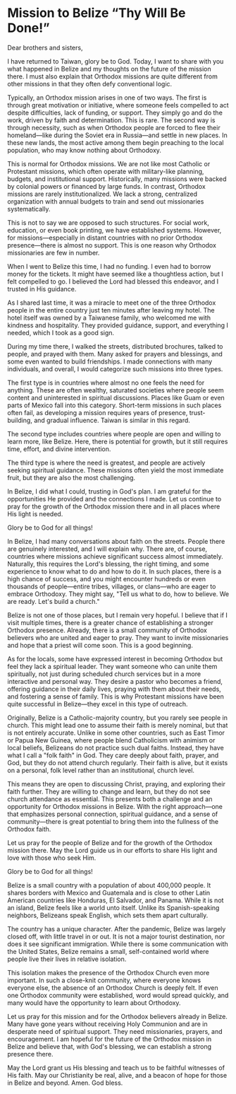 # Mission to Belize “Thy Will Be Done!”

Dear brothers and sisters,  

I have returned to Taiwan, glory be to God. Today, I want to share with you what happened in Belize and my thoughts on the future of the mission there. I must also explain that Orthodox missions are quite different from other missions in that they often defy conventional logic.  

Typically, an Orthodox mission arises in one of two ways. The first is through great motivation or initiative, where someone feels compelled to act despite difficulties, lack of funding, or support. They simply go and do the work, driven by faith and determination. This is rare. The second way is through necessity, such as when Orthodox people are forced to flee their homeland—like during the Soviet era in Russia—and settle in new places. In these new lands, the most active among them begin preaching to the local population, who may know nothing about Orthodoxy.  

This is normal for Orthodox missions. We are not like most Catholic or Protestant missions, which often operate with military-like planning, budgets, and institutional support. Historically, many missions were backed by colonial powers or financed by large funds. In contrast, Orthodox missions are rarely institutionalized. We lack a strong, centralized organization with annual budgets to train and send out missionaries systematically.  

This is not to say we are opposed to such structures. For social work, education, or even book printing, we have established systems. However, for missions—especially in distant countries with no prior Orthodox presence—there is almost no support. This is one reason why Orthodox missionaries are few in number.  

When I went to Belize this time, I had no funding. I even had to borrow money for the tickets. It might have seemed like a thoughtless action, but I felt compelled to go. I believed the Lord had blessed this endeavor, and I trusted in His guidance.  

As I shared last time, it was a miracle to meet one of the three Orthodox people in the entire country just ten minutes after leaving my hotel. The hotel itself was owned by a Taiwanese family, who welcomed me with kindness and hospitality. They provided guidance, support, and everything I needed, which I took as a good sign.  

During my time there, I walked the streets, distributed brochures, talked to people, and prayed with them. Many asked for prayers and blessings, and some even wanted to build friendships. I made connections with many individuals, and overall, I would categorize such missions into three types.  

The first type is in countries where almost no one feels the need for anything. These are often wealthy, saturated societies where people seem content and uninterested in spiritual discussions. Places like Guam or even parts of Mexico fall into this category. Short-term missions in such places often fail, as developing a mission requires years of presence, trust-building, and gradual influence. Taiwan is similar in this regard.  

The second type includes countries where people are open and willing to learn more, like Belize. Here, there is potential for growth, but it still requires time, effort, and divine intervention.  

The third type is where the need is greatest, and people are actively seeking spiritual guidance. These missions often yield the most immediate fruit, but they are also the most challenging.  

In Belize, I did what I could, trusting in God's plan. I am grateful for the opportunities He provided and the connections I made. Let us continue to pray for the growth of the Orthodox mission there and in all places where His light is needed.  

Glory be to God for all things!

In Belize, I had many conversations about faith on the streets. People there are genuinely interested, and I will explain why. There are, of course, countries where missions achieve significant success almost immediately. Naturally, this requires the Lord's blessing, the right timing, and some experience to know what to do and how to do it. In such places, there is a high chance of success, and you might encounter hundreds or even thousands of people—entire tribes, villages, or clans—who are eager to embrace Orthodoxy. They might say, "Tell us what to do, how to believe. We are ready. Let's build a church."  

Belize is not one of those places, but I remain very hopeful. I believe that if I visit multiple times, there is a greater chance of establishing a stronger Orthodox presence. Already, there is a small community of Orthodox believers who are united and eager to pray. They want to invite missionaries and hope that a priest will come soon. This is a good beginning.  

As for the locals, some have expressed interest in becoming Orthodox but feel they lack a spiritual leader. They want someone who can unite them spiritually, not just during scheduled church services but in a more interactive and personal way. They desire a pastor who becomes a friend, offering guidance in their daily lives, praying with them about their needs, and fostering a sense of family. This is why Protestant missions have been quite successful in Belize—they excel in this type of outreach.  

Originally, Belize is a Catholic-majority country, but you rarely see people in church. This might lead one to assume their faith is merely nominal, but that is not entirely accurate. Unlike in some other countries, such as East Timor or Papua New Guinea, where people blend Catholicism with animism or local beliefs, Belizeans do not practice such dual faiths. Instead, they have what I call a "folk faith" in God. They care deeply about faith, prayer, and God, but they do not attend church regularly. Their faith is alive, but it exists on a personal, folk level rather than an institutional, church level.  

This means they are open to discussing Christ, praying, and exploring their faith further. They are willing to change and learn, but they do not see church attendance as essential. This presents both a challenge and an opportunity for Orthodox missions in Belize. With the right approach—one that emphasizes personal connection, spiritual guidance, and a sense of community—there is great potential to bring them into the fullness of the Orthodox faith.  

Let us pray for the people of Belize and for the growth of the Orthodox mission there. May the Lord guide us in our efforts to share His light and love with those who seek Him.  

Glory be to God for all things!

Belize is a small country with a population of about 400,000 people. It shares borders with Mexico and Guatemala and is close to other Latin American countries like Honduras, El Salvador, and Panama. While it is not an island, Belize feels like a world unto itself. Unlike its Spanish-speaking neighbors, Belizeans speak English, which sets them apart culturally.  

The country has a unique character. After the pandemic, Belize was largely closed off, with little travel in or out. It is not a major tourist destination, nor does it see significant immigration. While there is some communication with the United States, Belize remains a small, self-contained world where people live their lives in relative isolation.  

This isolation makes the presence of the Orthodox Church even more important. In such a close-knit community, where everyone knows everyone else, the absence of an Orthodox Church is deeply felt. If even one Orthodox community were established, word would spread quickly, and many would have the opportunity to learn about Orthodoxy.  

Let us pray for this mission and for the Orthodox believers already in Belize. Many have gone years without receiving Holy Communion and are in desperate need of spiritual support. They need missionaries, prayers, and encouragement. I am hopeful for the future of the Orthodox mission in Belize and believe that, with God's blessing, we can establish a strong presence there.  

May the Lord grant us His blessing and teach us to be faithful witnesses of His faith. May our Christianity be real, alive, and a beacon of hope for those in Belize and beyond. Amen. God bless.


